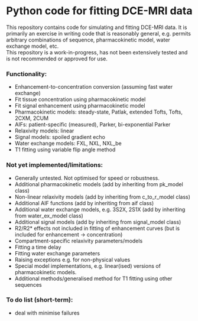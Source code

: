 # Python code for fitting DCE-MRI data
This repository contains code for simulating and fitting DCE-MRI data. It is primarily an exercise in writing code that is reasonably general, e.g. permits arbitrary combinations of sequence, pharmacokinetic model, water exchange model, etc.  
This repository is a work-in-progress, has not been extensively tested and is not recommended or approved for use.

### Functionality:
- Enhancement-to-concentration conversion (assuming fast water exchange)
- Fit tissue concentration using pharmacokinetic model
- Fit signal enhancement using pharmacokinetic model
- Pharmacokinetic models: steady-state, Patlak, extended Tofts, Tofts, 2CXM, 2CUM
- AIFs: patient-specific (measured), Parker, bi-exponential Parker
- Relaxivity models: linear
- Signal models: spoiled gradient echo
- Water exchange models: FXL, NXL, NXL_be
- T1 fitting using variable flip angle method

### Not yet implemented/limitations:
- Generally untested. Not optimised for speed or robustness.
- Additional pharmacokinetic models (add by inheriting from pk_model class)
- Non-linear relaxivity models (add by inheriting from c_to_r_model class)
- Additional AIF functions (add by inheriting from aif class)
- Additional water exchange models, e.g. 3S2X, 2S1X (add by inheriting from water_ex_model class)
- Additional signal models (add by inheriting from signal_model class)
- R2/R2* effects not included in fitting of enhancement curves (but is included for enhancement -> concentration)
- Compartment-specific relaxivity parameters/models
- Fitting a time delay
- Fitting water exchange parameters
- Raising exceptions e.g. for non-physical values
- Special model implementations, e.g. linear(ised) versions of pharmacokinetic models.
- Additional methods/generalised method for T1 fitting using other sequences

### To do list (short-term):
- deal with minimise failures


